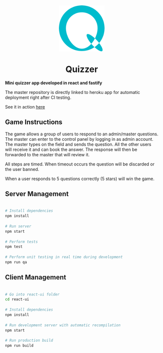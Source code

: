 <p align="center">
<img width="150" height="auto" src="react-ui/public/logo.png">
</p>
<h1 align="center">Quizzer</h1>

**Mini quizzer app developed in react and fastify**

The master repository is directly linked to heroku app for automatic deployment right after CI testing.

See it in action [here](https://quizzer-testing.herokuapp.com/)

## Game Instructions

The game allows a group of users to respond to an admin/master questions. The master can enter to the control panel by logging in as admin account. The master types on the field and sends the question. All the other users will receive it and can book the answer. The response will then be forwarded to the master that will review it.

All steps are timed. When timeout occurs the question will be discarded or the user banned.

When a user responds to 5 questions correctly (5 stars) will win the game. 

## Server Management

``` bash

# Install dependencies
npm install

# Run server
npm start

# Perform tests
npm test

# Perform unit testing in real time during development
npm run qa
```

## Client Management

``` bash

# Go into react-ui folder
cd react-ui

# Install dependencies
npm install

# Run development server with automatic recompilation
npm start

# Run production build
npm run build
```
